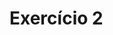 # Exercício 2

<!-- Crie um programa que peça um input de número para o usuário. Com este número, o código deve imprimir a **tabuada** do número, de 1 a 10.

**Utilize o for...in para resolver**

Exemplo com entrada **`7`**:
```jsx
7
14
21
28
35
42
49
56
63
70
``` -->